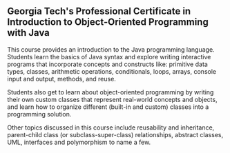 ## Georgia Tech's Professional Certificate in Introduction to Object-Oriented Programming with Java
This course provides an introduction to the Java programming language. Students learn the basics of Java syntax and explore writing interactive programs that incorporate concepts and constructs like: primitive data types, classes, arithmetic operations, conditionals, loops, arrays, console input and output, methods, and reuse.

Students also get to learn about object-oriented programming by writing their own custom classes that represent real-world concepts and objects, and learn how to organize different (built-in and custom) classes into a programming solution.

Other topics discussed in this course include reusability and inheritance, parent-child class (or subclass-super-class) relationships, abstract classes, UML, interfaces and polymorphism to name a few.
